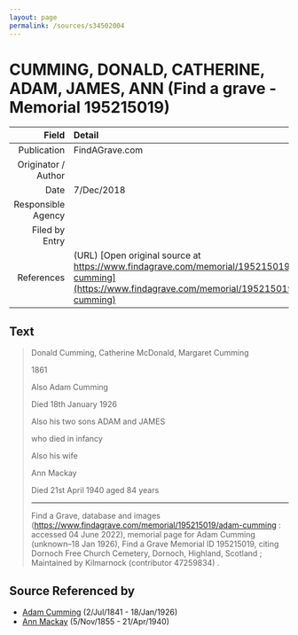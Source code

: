 ```yaml
---
layout: page
permalink: /sources/s34502004
---
```


# CUMMING, DONALD, CATHERINE, ADAM, JAMES, ANN (Find a grave - Memorial 195215019)

Field | Detail
---:|:---
Publication | FindAGrave.com
Originator / Author | 
Date | 7/Dec/2018
Responsible Agency | 
Filed by Entry | 
References | (URL) [Open original source at https://www.findagrave.com/memorial/195215019/adam-cumming](https://www.findagrave.com/memorial/195215019/adam-cumming)

## Text

> Donald Cumming, Catherine McDonald, Margaret Cumming
>
> 1861
>
> Also Adam Cumming
>
> Died 18th January 1926
>
> Also his two sons ADAM and JAMES
>
> who died in infancy
>
> Also his wife
>
> Ann Mackay
>
> Died 21st April 1940 aged 84 years
>
> ---
>
> Find a Grave, database and images (https://www.findagrave.com/memorial/195215019/adam-cumming : accessed 04 June 2022), memorial page for Adam Cumming (unknown–18 Jan 1926), Find a Grave Memorial ID 195215019, citing Dornoch Free Church Cemetery, Dornoch, Highland, Scotland ; Maintained by Kilmarnock (contributor 47259834) .
>

## Source Referenced by

* [Adam Cumming](../people/@55409960@-adam-cumming-b1841-7-2-d1926-1-18.md) (2/Jul/1841 - 18/Jan/1926)
* [Ann Mackay](../people/@74868546@-ann-mackay-b1855-11-5-d1940-4-21.md) (5/Nov/1855 - 21/Apr/1940)
